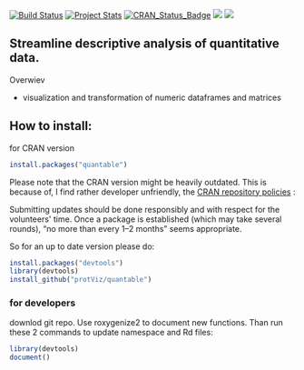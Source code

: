 [![Build Status](https://travis-ci.org/wolski/quantable.svg?branch=master)](https://travis-ci.org/wolski/quantable)
[![Project Stats](https://www.ohloh.net/p/quantable/widgets/project_thin_badge.gif)](https://www.ohloh.net/p/quantable)
[![CRAN_Status_Badge](http://www.r-pkg.org/badges/version/quantable)](https://cran.r-project.org/package=quantable)
[![](http://cranlogs.r-pkg.org/badges/quantable)](https://cran.r-project.org/package=quantable)
[![](http://cranlogs.r-pkg.org/badges/grand-total/quantable)](https://cran.r-project.org/package=quantable)


## Streamline descriptive analysis of quantitative data.

Overwiev

- visualization and transformation of numeric dataframes and matrices


## How to install:
for CRAN version

```r
install.packages("quantable")
```

Please note that the CRAN version might be heavily outdated. 
This is because of, I find rather developer unfriendly, the [CRAN repository policies](http://CRAN.R-project.org/web/packages/policies.html) :

  Submitting updates should be done responsibly and with respect for the
  volunteers' time. Once a package is established (which may take
  several rounds), “no more than every 1–2 months” seems appropriate.


So for an up to date version please do: 

```r
install.packages("devtools")
library(devtools)
install_github("protViz/quantable")
```

### for developers

downlod git repo. Use roxygenize2 to document new functions. Than run these 2 commands to update namespace and Rd files:

```r
library(devtools)
document()
```

